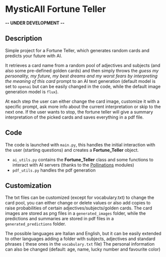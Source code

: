 # MysticAIl Fortune Teller

**-- UNDER DEVELOPMENT --**

## Description
Simple project for a Fortune Teller, which generates random cards and predicts your future with AI.

It retrieves a card name from a random pool of adjectives and subjects (and also some pre-defined golden cards) and then simply throws the *guess my personality, my future, my best dreams and my worst fears by interpreting the meaning of this card* prompt to an AI text generation (default model is set to `openai` but can be easily changed in the code, while the default image generation model is `flux`).

At each step the user can either change the card image, customize it with a specific prompt, ask more info about the current interpretation or skip to the next one.
If the user wants to stop, the fortune teller will give a summary interpretation of the picked cards and saves everything in a pdf file.


## Code
The code is launched with `main.py`, this handles the initial interaction with the user (starting questions) and creates a **Fortune_Teller** object.
- `ai_utils.py` contains the **Fortune_Teller** class and some functions to interact with AI servers (thanks to the [Pollinations](https://pollinations.ai/) modules)
- `pdf_utils.py` handles the pdf generation


## Customization
The txt files can be customized (except for vocabulary.txt) to change the card pool, you can either change or delete values or also add copies to raise probabilities of certain adjectives/subjects/golden cards.
The card images are stored as png files in a `generated_images` folder, while the predictions and summaries are stored in pdf files in a `generated_predictions` folder.

The possible languages are Italian and English, but it can be easily extended to other languages adding a folder with subjects, adjectives and standard phrases ( these ones in the `vocabulary.txt` file)
The personal information can also be changed (default: age, name, lucky number and favourite color)
